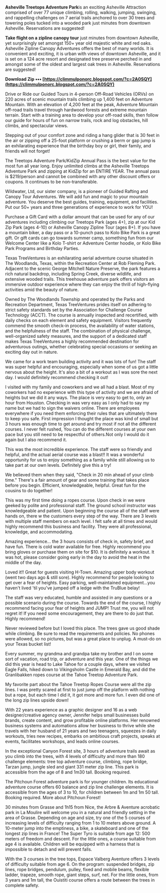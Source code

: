 **Asheville Treetops Adventure Park**is an exciting Asheville Attraction comprised of over 77 unique climbing, rolling, walking, jumping, swinging, and rappelling challenges on 7 aerial trails anchored to over 30 trees and towering poles tucked into a wooded park just minutes from downtown Asheville. Reservations are suggested!
 
**Take flight on a zipline canopy tour** just minutes from downtown Asheville, yet surprisingly set amongst 150+ year old majestic white and red oaks. Asheville Zipline Canopy Adventures offers the best of many worlds. It is convenient and exciting, it is urban with views of downtown Asheville, and it is set on a 124 acre resort and designated tree preserve perched in and amongst some of the oldest and largest oak trees in Asheville. Reservations are suggested!
 
**Download Zip ••• [https://climmulponorc.blogspot.com/?c=2A0SQY](https://climmulponorc.blogspot.com/?c=2A0SQY)**


 
Drive or Ride our Guided Tours in 4-person Off-Road Vehicles (ORVs) on 220 acres of scenic mountain trails climbing up 1,400 feet on Adventure Mountain. With an elevation of 4,200 feet at the peak, Adventure Mountain off-road trails travel through hardwood forests and extreme mountain terrain. Start with a training area to develop your off-road skills, then follow our guide for hours of fun on narrow trails, rock and log obstacles, hill climbs, and spectacular views.
 
Stepping out of your comfort zone and riding a hang glider that is 30 feet in the air or zipping off a 25-foot platform or crushing a berm or gap jump is an exhilarating experience that the birthday boy or girl, their family, and friends will not forget!
 
The Treetops Adventure Park/KidZip Annual Pass is the best value for the most fun all year long. Enjoy unlimited climbs at the Asheville Treetops Adventure Park and zipping at KidZip for an ENTIRE YEAR. The annual pass is $219/person and cannot be combined with any other discount offers or coupons. It continues to be non-transferable.
 
Wildwater, Ltd, our sister company, is a pioneer of Guided Rafting and Canopy Tour Adventures. We will add fun and magic to your mountain adventure. You deserve the best guides, training, equipment, and facilities. Put our 50+ years and three generations of experience to work for YOU!
 
Purchase a Gift Card with a dollar amount that can be used for any of our adventures including climbing our Treetops Park (ages 4+), zip at our Kid Zip Park (ages 4-10) or Asheville Canopy Zipline Tour (ages 8+). If you have a mountain biker, a day pass or a 10-punch pass to Kolo Bike Park is a great gift. Or gift cards can go towards summer camp, something fun from our Welcome Center like a Kolo T-shirt or Adventure Center hoodie, or Kolo Bike Park Programs and Birthday Parties.

Texas TreeVentures is an exhilarating aerial adventure course situated in The Woodlands, Texas, within the Recreation Center at Rob Fleming Park. Adjacent to the scenic George Mitchell Nature Preserve, the park features a rich natural backdrop, including Spring Creek, diverse wildlife, and extensive wooded trails. This treehouse adventure park offers visitors an immersive outdoor experience where they can enjoy the thrill of high-flying activities amid the beauty of nature.
 
Owned by The Woodlands Township and operated by the Parks and Recreation Department, Texas TreeVentures prides itself on adhering to strict safety standards set by the Association for Challenge Course Technology (ACCT). The course is annually inspected and recertified, with daily checks on each element and safety equipment. Visitors frequently commend the smooth check-in process, the availability of water stations, and the helpfulness of the staff. The combination of physical challenge, well-organized safety measures, and the support of a dedicated staff makes Texas TreeVentures a highly recommended destination for adventurous outings, whether celebrating special occasions or seeking an exciting day out in nature.
 
We came for a work team building activity and it was lots of fun! The staff was super helpful and encouraging, especially when some of us got a little nervous about the height. It's also a bit of a workout as I was sore the next day. I would definitely recommend checking it out!
 
I visited with my family and coworkers and we all had a blast. Most of my coworkers had no experience with this type of activity and we are afraid of heights but we did it any ways. The place is very easy to get to, only an hour from Houston. Checking in was very easy as I only had to say my name but we had to sign the waivers online. There are employees everywhere if you need them enforcing their rules that are ultimately there to keep you safe. First impression I thought the place was kind of small but 3 hours was enough time to get around and try most if not all the different courses. I never felt rushed, You can do the different courses at your own pace but you still need to be respectful of others.Not only I would do it again but I also recommend it.
 
This was the most incredible experience. The staff were so friendly and helpful, and the actual aerial course was a blast!! It was a wonderful opportunity for us to enjoy something as a family while still allowing us to take part at our own levels. Definitely give this a try!
 
We believed them when they said, "Check in 20 min ahead of your climb time." There's a fair amount of gear and some training that takes place before you begin. Efficient, knowledgeable, helpful. Great fun for the cousins to do together!
 
This was my first time doing a ropes course. Upon check in we were geeked by polite and professional staff. The ground school instructor was knowledgeable and patient. Upon beginning the course all of the staff were hands on, there w the customers every step of the way. There are 3 levels with multiple staff members on each level. I felt safe at all times and would highly recommend this business and facility. They were all professional, knowledge, and accommodating.
 
Amazing experience... the 3 hours consists of check in, safety brief, and have fun. There is cold water available for free. Highly recommend you bring gloves or purchase them on site for $10. It is definitely a workout. It was hot, please consider going early in the day to avoid the heat in the middle of the day.
 
Loved it!! Great for guests visiting H-Town. Amazing upper body workout (went two days ago & still sore). Highly recommend for people looking to get over a fear of heights. Easy parking, well-maintained equipment...you haven't lived 'til you've jumped off a ledge with the TruBlue belay!
 
The staff was very educated, humble and assisted in any questions or a possible scenario during the course. Towards the end of the course, I highly recommend facing your fear of heights and JUMP! Trust me, you will not regret it! If you need some encouragement, they are there to do just that. Highly recommend!
 
Never reviewed before but I loved this place. The trees gave us good shade while climbing. Be sure to read the requirements and policies. No phones were allowed, so no pictures, but was a great place to unplug. A must-do on your Texas bucket list!
 
Every summer, my grandma and grandpa take my brother and I on some sort of vacation, road trip, or adventure and this year. One of the things we did this year is head to Lake Tahoe for a couple days, where we visited Eagle Falls, hiked down to Vikingsholm Castle in Emerald Bay, and did the Granlibakken ropes course at the Tahoe Treetop Adventure Park.
 
My favorite part about the Tahoe Treetop Ropes Course were all the zip lines. I was pretty scared at first to just jump off the platform with nothing but a rope, but each time I did it, it got more and more fun. I even did one of the long zip lines upside down!
 
With 22 years experience as a graphic designer and 16 as a web designer/creative agency owner, Jennifer helps small businesses build brands, create content, and grow profitable online platforms. Her renowned business systems and automations allow her business to thrive while she travels with her husband of 21 years and two teenagers, squeezes in daily workouts, tries new recipes, embarks on ambitious craft projects, speaks at events, facilitates workshops, and leads online courses.
 
In the exceptional Canyon Forest site, 3 hours of adventure trails await as you climb into the trees, with 4 levels of difficulty and more than 180 challenge elements: tree top adventure course, climbing, rope bridge, Tarzan jump, jungle sled and giant 331 meter zip line. This park is accessible from the age of 8 and 1m30 tall. Booking required.
 
The Pitchoun Forest adventure park is for younger children. Its educational adventure course offers 60 balance and zip line challenge elements. It is accessible from the ages of 3 to 10, for children between 1m and 1m 50 tall. Booking required.
More about Pitchoun Forest!
 
30 minutes from Grasse and 1h15 from Nice, the Arbre & Aventure acrobatic park in La Moulire will welcome you in a natural and friendly setting in the area of Grasse. Depending on age and size, try one of the 5 courses of increasing levels of difficulty ranging from 1 to 10 meters above ground. A 10-meter jump into the emptiness, a bike, a skateboard and one of the longest zip lines in France! The Super Tyro is suitable from age 12: 500 meters of freedom and descent. For the little ones, a course suitable from age 4 is available. Children will be equipped with a harness that is impossible to detach and will prevent falls.
 
With the 3 courses in the tree tops, Espace Valberg Aventure offers 3 levels of difficulty suitable from age 6. On the program: suspended bridges, zip lines, rope bridges, pendulum, pulley, fixed and mobile beams, flexible ladder, trapeze, smooth rope, giant steps, surf, net. For the little ones, from 3 years and 1m tall, the Ouistiti course offers a route between the trees in complete safety.
 